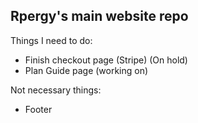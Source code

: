 ## Rpergy's main website repo

Things I need to do:
- Finish checkout page (Stripe) (On hold)
- Plan Guide page (working on)

Not necessary things: 
- Footer
